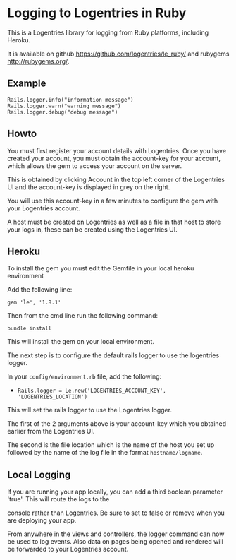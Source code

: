 Logging to Logentries in Ruby
=============================

This is a Logentries library for logging from Ruby platforms, including Heroku.

It is available on github <https://github.com/logentries/le_ruby/> and rubygems
<http://rubygems.org/>.


Example
-------

    Rails.logger.info("information message")
    Rails.logger.warn("warning message")
    Rails.logger.debug("debug message")


Howto
-----

You must first register your account details with Logentries. Once you have
created your account, you must obtain the account-key for your account, which
allows the gem to access your account on the server.

This is obtained by clicking Account in the top left corner of the Logentries
UI and the account-key is displayed in grey on the right.

You will use this account-key in a few minutes to configure the gem with your
Logentries account.

A host must be created on Logentries as well as a file in that host to store
your logs in, these can be created using the Logentries UI.

Heroku
------

To install the gem you must edit the Gemfile in your local heroku environment

Add the following line:

    gem 'le', '1.8.1'

Then from the cmd line run the following command:

    bundle install

This will install the gem on your local environment.

The next step is to configure the default rails logger to use the logentries
logger.

In your `config/environment.rb` file, add the following:

- `Rails.logger = Le.new('LOGENTRIES_ACCOUNT_KEY', 'LOGENTRIES_LOCATION')`

This will set the rails logger to use the Logentries logger.

The first of the 2 arguments above is your account-key which you obtained
earlier from the Logentries UI.

The second is the file location which is the name of the host you set up
followed by the name of the log file in the format `hostname/logname`.

Local Logging
---------------
If you are running your app locally, you can add a third boolean parameter 'true'.
This will route the logs to the

console rather than Logentries. Be sure to set to false or remove when you are
deploying your app.

From anywhere in the views and controllers, the logger command can now be used
to log events. Also data on pages being opened and rendered will be forwarded
to your Logentries account.

